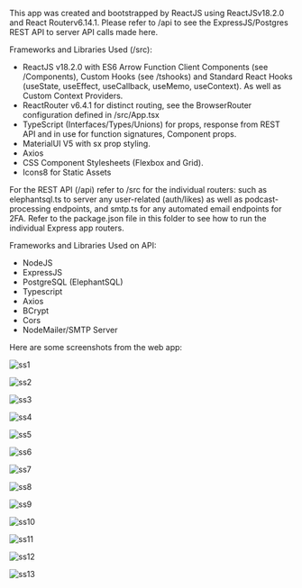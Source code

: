 This app was created and bootstrapped by ReactJS using ReactJSv18.2.0 and React Routerv6.14.1. Please refer to /api to see the ExpressJS/Postgres REST API to server API calls made here.

Frameworks and Libraries Used (/src):
- ReactJS v18.2.0 with ES6 Arrow Function Client Components (see /Components), Custom Hooks (see /tshooks) and Standard React Hooks (useState, useEffect, useCallback, useMemo, useContext). As well as Custom Context Providers.
- ReactRouter v6.4.1 for distinct routing, see the BrowserRouter configuration defined in /src/App.tsx
- TypeScript (Interfaces/Types/Unions) for props, response from REST API and in use for function signatures, Component props.  
- MaterialUI V5 with sx prop styling.
- Axios
- CSS Component Stylesheets (Flexbox and Grid).
- Icons8 for Static Assets

For the REST API (/api) refer to /src for the individual routers: such as elephantsql.ts to server any user-related (auth/likes) as well as podcast-processing endpoints, and smtp.ts for any automated email endpoints for 2FA. Refer to the package.json file in this folder to see how to run the individual Express app routers.

Frameworks and Libraries Used on API:
- NodeJS
- ExpressJS
- PostgreSQL (ElephantSQL)
- Typescript
- Axios
- BCrypt
- Cors
- NodeMailer/SMTP Server


Here are some screenshots from the web app:

![ss1](images/PF1.JPG)

![ss2](images/PF2.JPG)

![ss3](images/PF3.JPG)

![ss4](images/PF4.JPG)

![ss5](images/PF5.JPG)

![ss6](images/PF6.JPG)

![ss7](images/PF7.JPG)

![ss8](images/PF8.JPG)

![ss9](images/PF9.JPG)

![ss10](images/PF10.JPG)

![ss11](images/PF11.JPG)

![ss12](images/PF12.JPG)

![ss13](images/PF13.JPG)

